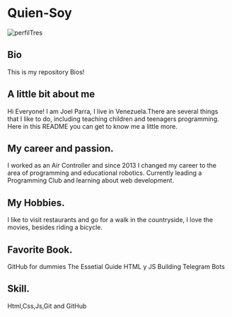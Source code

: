 

# Quien-Soy
![perfilTres](https://user-images.githubusercontent.com/18432548/170137028-9f083fa2-9553-41cb-ab21-bef62af753bb.jpg)
## Bio
This is my repository Bios!
## A little bit about me
Hi Everyone! I am Joel Parra, I live in Venezuela.There are several things that I like to do, including teaching children and teenagers programming. Here in this README you can get to know me a little more.
## My career and passion.
I worked as an Air Controller and since 2013 I changed my career to the area of programming and educational robotics. Currently leading a Programming Club and learning about web development. 
## My Hobbies.
I like to visit restaurants and go for a walk in the countryside, I love the movies, besides riding a bicycle.
## Favorite Book.
GitHub for dummies
The Essetial Guide HTML y JS
Building Telegram Bots
## Skill.
Html,Css,Js,Git and GitHub
